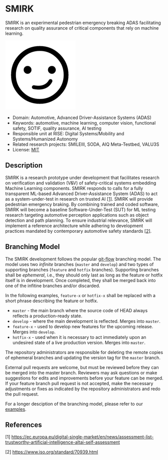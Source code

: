# SMIRK
SMIRK is an experimental pedestrian emergency breaking ADAS facilitating research on quality assurance of critical components that rely on machine learning.

![Logo](/docs/figures/smirk.png) <a name="logo"></a>

- Domain: Automotive, Advanced Driver-Assistance Systems (ADAS)
- Keywords: automotive, machine learning, computer vision, functional safety, SOTIF, quality assurance, AI testing 
- Responsible unit at RISE: Digital Systems/Mobility and Systems/Humanized Autonomy
- Related research projects: SMILEIII, SODA, AIQ Meta-Testbed, VALU3S
- License: [MIT](https://github.com/RI-SE/smirk/blob/main/LICENSE)

## Description

SMIRK is a research prototype under development that facilitates research on verification and validation (V&V) of safety-critical systems embedding Machine Learning components. SMIRK responds to calls for a fully transparent ML-based Advanced Driver-Assistance System (ADAS) to act as a system-under-test in research on trusted AI [[1]](#1). SMIRK will provide pedestrian emergency braking. By combining trained and coded software, SMIRK will become a baseline Software-Under-Test (SUT) for ML testing research targeting automotive perception applications such as object detection and path planning. To ensure industrial relevance, SMIRK will implement a reference architecture while adhering to development practices mandated by contemporary automotive safety standards [[2]](#2).

## Branching Model

The SMIRK development follows the popular [git-flow](https://nvie.com/posts/a-successful-git-branching-model/) branching model. The model uses two *infinite* branches (`master` and `develop`) and two types of supporting branches (`feature` and `hotfix` branches). Supporting branches shall be *ephemeral*, i.e., they should only last as long as the feature or hotfix itself is in development. Once completed, they shall be merged back into one of the infitine branches and/or discarded.

In the following examples, `feature-x` or `hotfix-x` shall be replaced with a short phrase describing the feature or hotfix.

- `master` - the main branch where the source code of HEAD always reflects a production-ready state.
- `develop` - where the main development is reflected. Merges into `master`.
- `feature-x` - used to develop new features for the upcoming release. Merges into `develop`.
-	`hotfix-x` - used when it is necessary to act immediately upon an undesired state of a live production version. Merges into `master`.

The repository administrators are responsible for deleting the remote copies of ephemeral branches and updating the version tag for the `master` branch.

External pull requests are welcome, but must be reviewed before they can be merged into the master branch. Reviewers may ask questions or make suggestions for edits and improvements before your feature can be merged. If your feature branch pull request is not accepted, make the necessary adjustments or fixes as indicated by the repository administrators and redo the pull request.

For a longer desciption of the branching model, please refer to our [examples](https://github.com/RI-SE/smirk/blob/main/branching.md).

## References
<a id="1">[1]</a> https://ec.europa.eu/digital-single-market/en/news/assessment-list-trustworthy-artificial-intelligence-altai-self-assessment

<a id="2">[2]</a> https://www.iso.org/standard/70939.html
